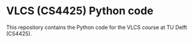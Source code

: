 # VLCS (CS4425) Python code
This repository contains the Python code for the VLCS course at TU Delft (CS4425).
